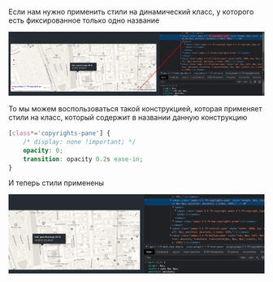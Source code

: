 
Если нам нужно применить стили на динамический класс, у которого есть фиксированное только одно название

![](_png/Pasted%20image%2020230623095021.png)

То мы можем воспользоваться такой конструкцией, которая применяет стили на класс, который содержит в названии данную конструкцию

```SCSS
[class*='copyrights-pane'] {
	/* display: none !important; */
	opacity: 0;
	transition: opacity 0.2s ease-in;
}
```

И теперь стили применены

![](_png/Pasted%20image%2020230623095038.png)

